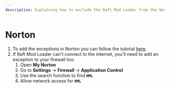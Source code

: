 ```yaml
---
description: Explaining how to exclude the Raft Mod Loader from the Norton antivirus
---
```


# Norton

1. To add the exceptions in Norton you can follow the tutorial [here](https://support.norton.com/sp/en/us/home/current/solutions/v3672136).
2. If Raft Mod Loader can't connect to the internet, you'll need to add an exception to your firewall too:
   1. Open **My Norton**
   2. Go to **Settings** -> **Firewall** -> **Application Control**
   3. Use the search function to find **`HML`**
   4. Allow network access for **`HML`**
